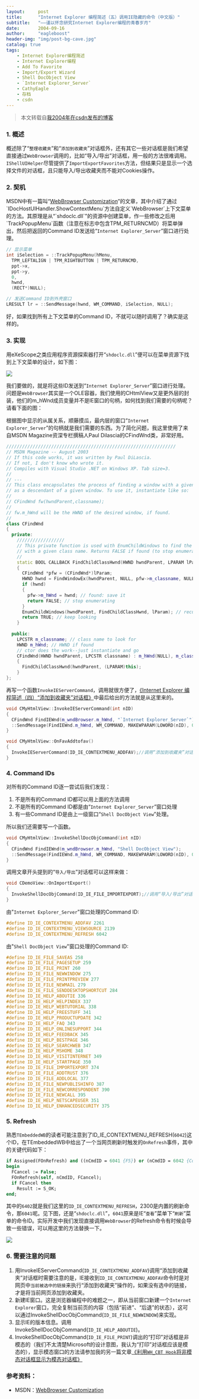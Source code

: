 ```yaml
---
layout:     post
title:      "Internet Explorer 编程简述（五）调用IE隐藏的命令（中文版）"
subtitle:   "——谨以怀念研究Internet Explorer编程的青春岁月"
date:       2004-09-16
author:     "eagleboost"
header-img: "img/post-bg-cave.jpg"
catalog: true
tags:
    - Internet Explorer编程简述
    - Internet Explorer编程
    - Add To Favorite
    - Import/Export Wizard
    - Shell DocObject View
    - `Internet Explorer_Server`
    - CathyEagle
    - 存档
    - csdn
---
```


> 本文转载自[我2004年在csdn发布的博客](https://blog.csdn.net/CathyEagle/article/details/106013)

### 1. 概述

概述除了“`整理收藏夹`”和“`添加到收藏夹`”对话框外，还有其它一些对话框是我们希望直接通过`WebBrowser`调用的，比如“导入/导出”对话框，用一般的方法很难调用。`IShellUIHelper`尽管提供了`ImportExportFavorites`方法，但结果只是显示一个选择文件的对话框，且只能导入/导出收藏夹而不能对Cookies操作。

### 2. 契机

MSDN中有一篇叫“[WebBrowser Customization](https://msdn.microsoft.com/en-us/ie/aa770041(v=vs.94))”的文章，其中介绍了通过`IDocHostUIHandler.ShowContextMenu`方法自定义`WebBrowser`上下文菜单的方法。其原理是从“`shdoclc.dll`”的资源中创建菜单，作一些修改之后用`TrackPopupMenu`函数（注意在标志中包含TPM_RETURNCMD）将菜单弹出，然后把返回的Command ID发送给“``Internet Explorer_Server``”窗口进行处理。

```c++
// 显示菜单
int iSelection = ::TrackPopupMenu(hMenu, 
  TPM_LEFTALIGN | TPM_RIGHTBUTTON | TPM_RETURNCMD,  
  ppt->x,  
  ppt->y,  
  0,  
  hwnd,  
  (RECT*)NULL);

// 发送Command ID到外壳窗口
LRESULT lr = ::SendMessage(hwnd, WM_COMMAND, iSelection, NULL);
```
好，如果找到所有上下文菜单的Command ID，不就可以随时调用了？确实是这样的。

### 3. 实现

用eXeScope之类应用程序资源探索器打开“`shdoclc.dll`”便可以在菜单资源下找到上下文菜单的设计，如下图：

![](https://filedn.com/lCdMuPWubK2H86dRAWfspRh/cathyeagle/eXeScope.jpg)

我们要做的，就是将这些ID发送到“`Internet Explorer_Server`”窗口进行处理。问题是`WebBrowser`其实是一个OLE容器，我们使用的CHtmlView又是更外层的封装，他们的m_hWnd成员变量并不是IE窗口的句柄，如何找到我们需要的句柄呢？请看下面的图：

根据图中显示的从属关系，顺藤摸瓜，最内层的窗口“`Internet Explorer_Server`”的句柄就是我们需要的东西。为了简化问题，我这里使用了来自MSDN Magazine资深专栏撰稿人Paul Dilascia的CFindWnd类，非常好用。

```c++
////////////////////////////////////////////////////////////////
// MSDN Magazine -- August 2003
// If this code works, it was written by Paul DiLascia.
// If not, I don't know who wrote it.
// Compiles with Visual Studio .NET on Windows XP. Tab size=3.
//
// ---
// This class encapsulates the process of finding a window with a given class name
// as a descendant of a given window. To use it, instantiate like so:
//
// CFindWnd fw(hwndParent,classname);
//
// fw.m_hWnd will be the HWND of the desired window, if found.
//
class CFindWnd 
{
  private:  
    //////////////////  
    // This private function is used with EnumChildWindows to find the child  
    // with a given class name. Returns FALSE if found (to stop enumerating).  
    //  
    static BOOL CALLBACK FindChildClassHwnd(HWND hwndParent, LPARAM lParam) 
    {    
      CFindWnd *pfw = (CFindWnd*)lParam;    
      HWND hwnd = FindWindowEx(hwndParent, NULL, pfw->m_classname, NULL);    
      if (hwnd) 
      {      
        pfw->m_hWnd = hwnd; // found: save it      
        return FALSE; // stop enumerating    
      }    
      EnumChildWindows(hwndParent, FindChildClassHwnd, lParam); // recurse    
      return TRUE; // keep looking
    }
  
  public:  
    LPCSTR m_classname; // class name to look for  
    HWND m_hWnd; // HWND if found  
    // ctor does the work--just instantiate and go  
    CFindWnd(HWND hwndParent, LPCSTR classname) : m_hWnd(NULL), m_classname(classname)  
    {
      FindChildClassHwnd(hwndParent, (LPARAM)this);  
    }
};
```

再写一个函数`InvokeIEServerCommand`，调用就很方便了，[《Internet Explorer 编程简述（四）“添加到收藏夹”对话框》](https://eagleboost.com/2004/09/12/Internet-Explorer-%E7%BC%96%E7%A8%8B%E7%AE%80%E8%BF%B0-%E5%9B%9B-%E6%B7%BB%E5%8A%A0%E5%88%B0%E6%94%B6%E8%97%8F%E5%A4%B9-%E5%AF%B9%E8%AF%9D%E6%A1%86/)中最后给出的方法就是从这里来的。

```c++
void CMyHtmlView::InvokeIEServerCommand(int nID)
{  
  CFindWnd FindIEWnd(m_wndBrowser.m_hWnd, "`Internet Explorer_Server`");  
  ::SendMessage(FindIEWnd.m_hWnd, WM_COMMAND, MAKEWPARAM(LOWORD(nID), 0x0), 0);
}

void CMyHtmlView::OnFavAddtofav()
{  
  InvokeIEServerCommand(ID_IE_CONTEXTMENU_ADDFAV);//调用“添加到收藏夹”对话框
}
```

### 4. Command IDs

对所有的Command ID逐一尝试后我们发现：
1. 不是所有的Command ID都可以用上面的方法调用
2. 不是所有的Command ID都是由“`Internet Explorer_Server`”窗口处理
3. 有一些Command ID是由上一级窗口“`Shell DocObject View`”处理。

所以我们还需要写一个函数。

```c++
void CMyHtmlView::InvokeShellDocObjCommand(int nID)
{  
  CFindWnd FindIEWnd(m_wndBrowser.m_hWnd, "Shell DocObject View");  
  ::SendMessage(FindIEWnd.m_hWnd, WM_COMMAND, MAKEWPARAM(LOWORD(nID), 0x0), 0);
}
```

调用文章开头提到的“`导入/导出`”对话框可以这样来做：

```c++
void CDemoView::OnImportExport()
{
  InvokeShellDocObjCommand(ID_IE_FILE_IMPORTEXPORT);//调用“导入/导出”对话框
}
```

由"`Internet Explorer_Server`"窗口处理的Command ID:

```c++
#define ID_IE_CONTEXTMENU_ADDFAV 2261
#define ID_IE_CONTEXTMENU_VIEWSOURCE 2139
#define ID_IE_CONTEXTMENU_REFRESH 6042
```

由"`Shell DocObject View`"窗口处理的Command ID:

```c++
#define ID_IE_FILE_SAVEAS 258
#define ID_IE_FILE_PAGESETUP 259
#define ID_IE_FILE_PRINT 260
#define ID_IE_FILE_NEWWINDOW 275
#define ID_IE_FILE_PRINTPREVIEW 277
#define ID_IE_FILE_NEWMAIL 279
#define ID_IE_FILE_SENDDESKTOPSHORTCUT 284
#define ID_IE_HELP_ABOUTIE 336
#define ID_IE_HELP_HELPINDEX 337
#define ID_IE_HELP_WEBTUTORIAL 338
#define ID_IE_HELP_FREESTUFF 341
#define ID_IE_HELP_PRODUCTUPDATE 342
#define ID_IE_HELP_FAQ 343
#define ID_IE_HELP_ONLINESUPPORT 344
#define ID_IE_HELP_FEEDBACK 345
#define ID_IE_HELP_BESTPAGE 346
#define ID_IE_HELP_SEARCHWEB 347
#define ID_IE_HELP_MSHOME 348
#define ID_IE_HELP_VISITINTERNET 349
#define ID_IE_HELP_STARTPAGE 350
#define ID_IE_FILE_IMPORTEXPORT 374
#define ID_IE_FILE_ADDTRUST 376
#define ID_IE_FILE_ADDLOCAL 377
#define ID_IE_FILE_NEWPUBLISHINFO 387
#define ID_IE_FILE_NEWCORRESPONDENT 390
#define ID_IE_FILE_NEWCALL 395
#define ID_IE_HELP_NETSCAPEUSER 351
#define ID_IE_HELP_ENHANCEDSECURITY 375
```

### 5. Refresh

熟悉`TEmbeddedWB`的读者可能注意到了ID_IE_CONTEXTMENU_REFRESH(`6042`)这个ID，在TEmbeddedWB中给出了一个当网页刷新时触发的`OnRefresh`事件，其中的关键代码如下：

```pascal
if Assigned(FOnRefresh) and ((nCmdID = 6041 {F5}) or (nCmdID = 6042 {ContextMenu}) or (nCmdID = 2300)) then
begin  
  FCancel := False;  
  FOnRefresh(self, nCmdID, FCancel);  
  if FCancel then 
    Result := S_OK;
end;
```

其中的`6402`就是我们这里的`ID_IE_CONTEXTMENU_REFRESH`，2300是内置的刷新命令，那`6041`呢。见下图，还是“`shdoclc.dll`”，`6041`原来是IE“`查看`”菜单下“`刷新`”菜单的命令ID。实际开发中我们发现直接调用`WebBrowser`的Refresh命令有时候会导致一些错误，可以用这里的方法替换一下。

![](https://filedn.com/lCdMuPWubK2H86dRAWfspRh/cathyeagle/eXeScope_View_Menu.jpg)

### 6. 需要注意的问题

1. 用InvokeIEServerCommand(`ID_IE_CONTEXTMENU_ADDFAV`)调用“添加到收藏夹”对话框时需要注意的是，IE接收到`ID_IE_CONTEXTMENU_ADDFAV`命令时是对网页中`当前被选中的链接`来执行“添加到收藏夹”操作的，如果没有选中的链接，才是将当前网页添加到收藏夹。
2. 新建IE窗口。这是浏览器编程中的难题之一，即从当前窗口新建一个`Internet Explorer`窗口，完全复制当前页的内容（包括“前进”、“后退”的状态），这可以通过InvokeShellDocObjCommand(`ID_IE_FILE_NEWWINDOW`)来实现。
3. 显示IE的版本信息。调用InvokeShellDocObjCommand(`ID_IE_HELP_ABOUTIE`)。
4. InvokeShellDocObjCommand(`ID_IE_FILE_PRINT`)调出的“打印”对话框是非模态的（我们不太清楚Microsoft的设计意图，我认为“打印”对话框应该是模态的），显示模态窗口的方法请参加我的另一篇文章[《利用`WH_CBT Hook`将非模态对话框显示为模态对话框》](https://eagleboost.com/2004/09/13/%E5%88%A9%E7%94%A8WH_CBT-Hook%E5%B0%86%E9%9D%9E%E6%A8%A1%E6%80%81%E5%AF%B9%E8%AF%9D%E6%A1%86%E6%98%BE%E7%A4%BA%E4%B8%BA%E6%A8%A1%E6%80%81%E5%AF%B9%E8%AF%9D%E6%A1%86/)

### 参考资料：
+ MSDN：[WebBrowser Customization](https://msdn.microsoft.com/en-us/ie/aa770041(v=vs.94))